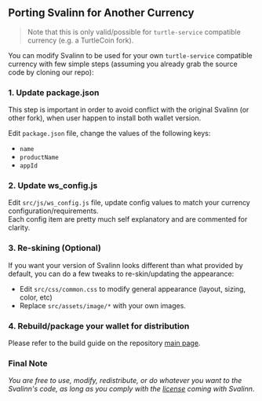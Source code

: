 ## Porting Svalinn for Another Currency

> Note that this is only valid/possible for `turtle-service` compatible currency (e.g. a TurtleCoin fork).

You can modify Svalinn to be used for your own `turtle-service` compatible currency with few simple steps (assuming you already grab the source code by cloning our repo):

### 1. Update package.json
This step is important in order to avoid conflict with the original Svalinn (or other fork), when user happen to install both wallet version.

Edit `package.json` file, change the values of the following keys:
- `name`
- `productName`
- `appId`

### 2. Update ws_config.js
Edit `src/js/ws_config.js` file, update config values to match your currency configuration/requirements.  
Each config item are pretty much self explanatory and are commented for clarity.

### 3. Re-skining (Optional)
If you want your version of Svalinn looks different than what provided by default, you can do a few tweaks to re-skin/updating the appearance:
- Edit `src/css/common.css` to modify general appearance (layout, sizing, color, etc)
- Replace `src/assets/image/*` with your own images.

### 4. Rebuild/package your wallet for distribution
Please refer to the build guide on the repository [main page](https://github.com/ICONation/svalinn).

### Final Note
_You are free to use, modify, redistribute, or do whatever you want to the Svalinn's code, as long as you comply with the [license](https://github.com/ICONation/svalinn/blob/master/LICENSE.md) coming with Svalinn_.